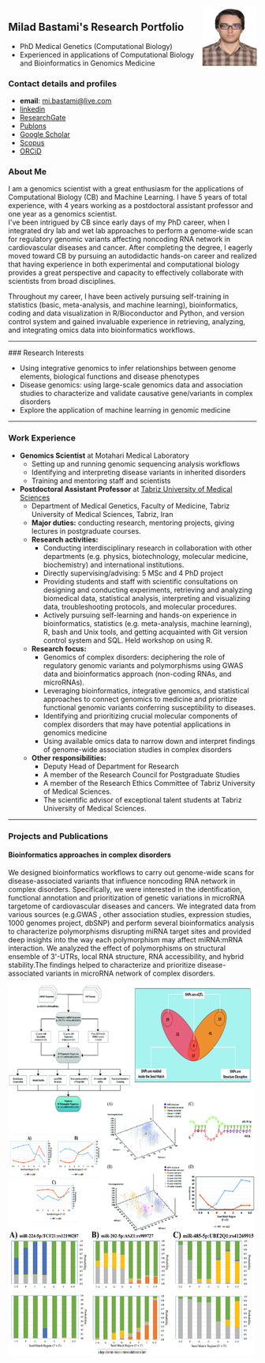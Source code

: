 <img align="Right" width="110" height="120" margin-right = '0' margin-left = '20' src="./Figures/Milad_Bastami.jpg">

## Milad Bastami's Research Portfolio

- PhD Medical Genetics (Computational Biology)
- Experienced in applications of Computational Biology and Bioinformatics in Genomics Medicine

### Contact details and profiles

- **email**: mi.bastami@live.com
- [linkedin](https://www.linkedin.com/in/milad-bastami/)
- [ResearchGate](https://www.researchgate.net/profile/Milad-Bastami-2)
- [Publons](https://publons.com/researcher/1428182/milad-bastami/)
- [Google Scholar](https://scholar.google.com/citations?user=qzfFHyUAAAAJ&hl=en)
- [Scopus](https://www.scopus.com/authid/detail.uri?authorId=55643811800)
- [ORCiD](https://orcid.org/0000-0002-7686-4505)

### About Me

I am a genomics scientist with a great enthusiasm for the applications of Computational Biology (CB) and Machine Learning. I have 5 years of total experience, with 4 years working as a postdoctoral assistant professor and one year as a genomics scientist.  
I've been intrigued by CB since early days of my PhD career, when I integrated dry lab and wet lab approaches to perform a genome-wide scan for regulatory genomic variants affecting noncoding RNA network in cardiovascular diseases and cancer. After completing the degree, I eagerly moved toward CB by pursuing an autodidactic hands-on career and realized that having experience in both experimental and computational biology provides a great perspective and capacity to effectively collaborate with scientists from broad disciplines.

Throughout my career, I have been actively pursuing self-training in statistics (basic, meta-analysis, and machine learning), bioinformatics, coding and data visualization in R/Bioconductor and Python, and version control system and gained invaluable experience in retrieving, analyzing, and integrating omics data into bioinformatics workflows.
<hr>
### Research Interests

- Using integrative genomics to infer relationships between genome elements, biological functions and disease phenotypes
- Disease genomics: using large-scale genomics data and association studies to characterize and validate causative gene/variants in complex disorders
- Explore the application of machine learning in genomic medicine

<hr>

### Work Experience

- **Genomics Scientist** at Motahari Medical Laboratory
  - Setting up and running genomic sequencing analysis workflows
  - Identifying and interpreting disease variants in inherited disorders
  - Training and mentoring staff and scientists
- __Postdoctoral Assistant Professor__ at [Tabriz University of Medical Sciences](https://www.linkedin.com/school/tabriz-university-of-medical-sciences/)
  - Department of Medical Genetics, Faculty of Medicine, Tabriz University of Medical Sciences, Tabriz, Iran
  - **Major duties:** conducting research, mentoring projects, giving lectures in postgraduate courses.
  - __Research activities:__
    - Conducting interdisciplinary research in collaboration with other departments (e.g. physics, biotechnology, molecular medicine, biochemistry) and international institutions.
    - Directly supervising/advising: 5 MSc and 4 PhD project
    - Providing students and staff with scientific consultations on designing and conducting experiments, retrieving and analyzing biomedical data, statistical analysis, interpreting and visualizing data, troubleshooting protocols, and molecular procedures.
    - Actively pursuing self-learning and hands-on experience in bioinformatics, statistics (e.g. meta-analysis, machine learning), R, bash and Unix tools, and getting acquainted with Git version control system and SQL. Held workshop on using R.
  - __Research focus:__
    - Genomics of complex disorders: deciphering the role of regulatory genomic variants and polymorphisms using GWAS data and bioinformatics approach (non-coding RNAs, and microRNAs).
    - Leveraging bioinformatics, integrative genomics, and statistical approaches to connect genomics to medicine and prioritize functional genomic variants conferring susceptibility to diseases.
    - Identifying and prioritizing crucial molecular components of complex disorders that may have potential applications in genomics medicine
    - Using available omics data to narrow down and interpret findings of genome-wide association studies in complex disorders
  - __Other responsibilities:__
    - Deputy Head of Department for Research
    - A member of the Research Council for Postgraduate Studies
    - A member of the Research Ethics Committee of Tabriz University of Medical Sciences.
    - The scientific advisor of exceptional talent students at Tabriz University of Medical Sciences.

<hr>

### Projects and Publications

#### Bioinformatics approaches in complex disorders
We designed bioinformatics workflows to carry out genome-wide scans for disease-associated variants that influence noncoding RNA network in complex disorders. Specifically, we were interested in the identification, functional annotation and prioritization of genetic variations in microRNA targetome of cardiovascular diseases and cancers. We integrated data from various sources (e.g.GWAS , other association studies, expression studies, 1000 genomes project, dbSNP) and perform several bioinformatics analysis to characterize polymorphisms disrupting miRNA target sites and provided deep insights into the way each polymorphism may affect miRNA:mRNA interaction. We analyzed the effect of polymorphisms on structural ensemble of 3'-UTRs, local RNA structure, RNA accessibility, and hybrid stability.The findings helped to characterize and prioritize disease-associated variants in microRNA network of complex disorders.

<img align="center" width="500" height="500" margin-left = 'auto' margin-right = 'auto' src="./Figures/Figure1.jpg">

<img align="left" width="500" height="250" margin-right = '5' margin-left = '10' src="./Figures/Figure2.jpg">